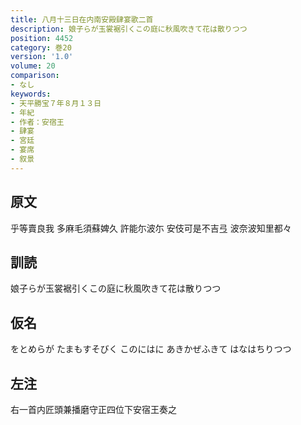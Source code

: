 ```yaml
---
title: 八月十三日在内南安殿肆宴歌二首
description: 娘子らが玉裳裾引くこの庭に秋風吹きて花は散りつつ
position: 4452
category: 巻20
version: '1.0'
volume: 20
comparison:
- なし
keywords:
- 天平勝宝７年８月１３日
- 年紀
- 作者：安宿王
- 肆宴
- 宮廷
- 宴席
- 叙景
---
```


## 原文

乎等賣良我 多麻毛須蘇婢久 許能尓波尓 安伎可是不吉弖 波奈波知里都々

## 訓読

娘子らが玉裳裾引くこの庭に秋風吹きて花は散りつつ

## 仮名

をとめらが たまもすそびく このにはに あきかぜふきて はなはちりつつ

## 左注

右一首内匠頭兼播磨守正四位下安宿王奏之
